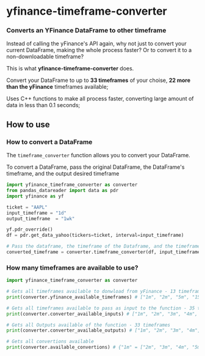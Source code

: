 # yfinance-timeframe-converter
### Converts an YFinance DataFrame to other timeframe

Instead of calling the yFinance's API again, why not just to convert your current DataFrame, making the whole process faster? Or to convert it to a non-downloadable timeframe? 

This is what **yfinance-timeframe-converter** does.

Convert your DataFrame to up to **33 timeframes** of your choise, **22 more than the yFinance** timeframes available;

Uses C++ functions to make all process faster, converting large amount of data in less than 0.1 seconds;

## How to use
### How to convert a DataFrame
The `timeframe_converter` function allows you to convert your DataFrame.

To convert a DataFrame, pass the original DataFrame, the DataFrame's timeframe, and the output desired timeframe
```python
import yfinance_timeframe_converter as converter
from pandas_datareader import data as pdr
import yfinance as yf

ticket = "AAPL"
input_timeframe = "1d"
output_timeframe  = "1wk"

yf.pdr_override()  
df = pdr.get_data_yahoo(tickers=ticket, interval=input_timeframe)

# Pass the dataframe, the timeframe of the Dataframe, and the timeframe desired. Returns the converted DataFrame
converted_timeframe = converter.timeframe_converter(df, input_timeframe, output_timeframe)
```

### How many timeframes are available to use?
```python
import yfinance_timeframe_converter as converter

# Gets all timeframes available to donwload from yFinance - 13 timeframes
print(converter.yfinance_available_timeframes) # ["1m", "2m", "5m", "15m", "30m", "60m", "90m", "1h", "1d", "5d", "1wk", "1mo", "3mo"] 

# Gets all timeframes available to pass as input to the function - 35 timeframes
print(converter.converter_available_inputs) # ["1m", "2m", "3m", "4m", "5m", "6m", "10m", "12m", "15m", "20m", "30m", "60m", "1h", "90m", "2h", "3h", "4h", "6h", ... "4mo", "6mo", "1yr", "2yr"] 

# Gets all Outputs available of the function - 33 timeframes
print(converter.converter_available_outputs) # ["1m", "2m", "3m", "4m", "5m", "6m", "10m", "12m", "15m", "20m", "30m", "60m", "1h", "90m", "2h", "3h", "4h", "6h", ... "4mo", "6mo", "1yr", "2yr"] 

# Gets all convertions available
print(converter.available_convertions) # {"1m" = ["2m", "3m", "4m", "5m", "6m", "10m", "12m", "15m", "20m", "30m", "60m", "1h"...]}
```

